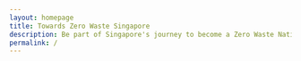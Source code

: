 ```yaml
---
layout: homepage
title: Towards Zero Waste Singapore
description: Be part of Singapore's journey to become a Zero Waste Nation
permalink: /
---
```

